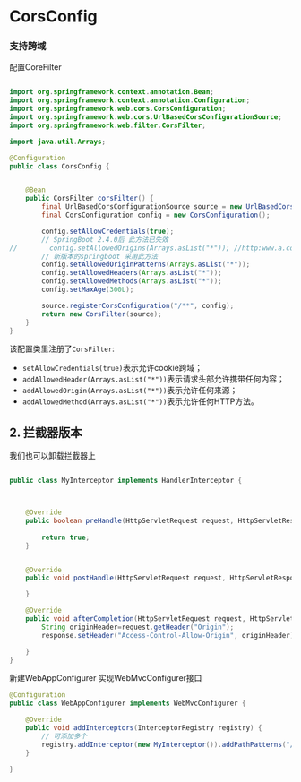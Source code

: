 # CorsConfig

### 支持跨域

配置CoreFilter

```java

import org.springframework.context.annotation.Bean;
import org.springframework.context.annotation.Configuration;
import org.springframework.web.cors.CorsConfiguration;
import org.springframework.web.cors.UrlBasedCorsConfigurationSource;
import org.springframework.web.filter.CorsFilter;

import java.util.Arrays;

@Configuration
public class CorsConfig {


    @Bean
    public CorsFilter corsFilter() {
        final UrlBasedCorsConfigurationSource source = new UrlBasedCorsConfigurationSource();
        final CorsConfiguration config = new CorsConfiguration();

        config.setAllowCredentials(true);
        // SpringBoot 2.4.0后 此方法已失效
//        config.setAllowedOrigins(Arrays.asList("*")); //http:www.a.com
        // 新版本的springboot 采用此方法
        config.setAllowedOriginPatterns(Arrays.asList("*"));
        config.setAllowedHeaders(Arrays.asList("*"));
        config.setAllowedMethods(Arrays.asList("*"));
        config.setMaxAge(300L);

        source.registerCorsConfiguration("/**", config);
        return new CorsFilter(source);
    }
}
```

该配置类里注册了`CorsFilter`:

- `setAllowCredentials(true)`表示允许cookie跨域；
- `addAllowedHeader(Arrays.asList("*"))`表示请求头部允许携带任何内容；
- `addAllowedOrigin(Arrays.asList("*"))`表示允许任何来源；
- `addAllowedMethod(Arrays.asList("*"))`表示允许任何HTTP方法。

## 2. 拦截器版本

我们也可以卸载拦截器上

```java

public class MyInterceptor implements HandlerInterceptor {



    @Override
    public boolean preHandle(HttpServletRequest request, HttpServletResponse response, Object o) throws Exception {
    
        return true;
    }


    @Override
    public void postHandle(HttpServletRequest request, HttpServletResponse response,Object handler, ModelAndView modelAndView) throws Exception {

    }

    @Override
    public void afterCompletion(HttpServletRequest request, HttpServletResponse response, Object handler, Exception e) throws Exception {
        String originHeader=request.getHeader("Origin");
        response.setHeader("Access-Control-Allow-Origin", originHeader);

    }
}

```

新建WebAppConfigurer 实现WebMvcConfigurer接口

```java
@Configuration
public class WebAppConfigurer implements WebMvcConfigurer {

    @Override
    public void addInterceptors(InterceptorRegistry registry) {
        // 可添加多个
        registry.addInterceptor(new MyInterceptor()).addPathPatterns("/**");
    }

}


```

